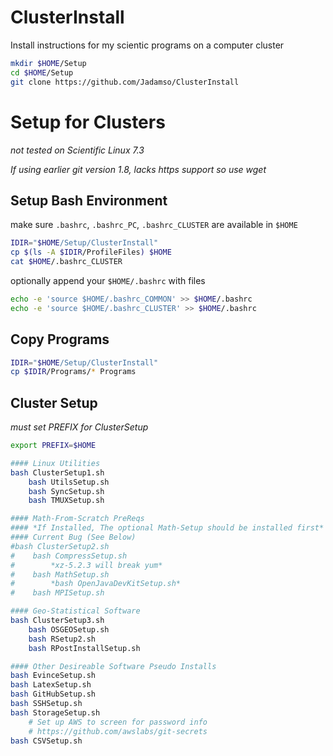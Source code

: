 # ClusterInstall
Install instructions for my scientic programs on a computer cluster

```bash
mkdir $HOME/Setup
cd $HOME/Setup
git clone https://github.com/Jadamso/ClusterInstall
```

# Setup for Clusters

*not tested on Scientific Linux 7.3*

*If using earlier git version 1.8, lacks https support so use wget*



## Setup Bash Environment

make sure `.bashrc`, `.bashrc_PC`, `.bashrc_CLUSTER` are available in `$HOME`

```bash
IDIR="$HOME/Setup/ClusterInstall"
cp $(ls -A $IDIR/ProfileFiles) $HOME
cat $HOME/.bashrc_CLUSTER
```

optionally append your `$HOME/.bashrc` with files

```bash
echo -e 'source $HOME/.bashrc_COMMON' >> $HOME/.bashrc
echo -e 'source $HOME/.bashrc_CLUSTER' >> $HOME/.bashrc
```

## Copy Programs

```bash
IDIR="$HOME/Setup/ClusterInstall"
cp $IDIR/Programs/* Programs
```




## Cluster Setup

*must set PREFIX for ClusterSetup*

```bash
export PREFIX=$HOME

#### Linux Utilities
bash ClusterSetup1.sh
    bash UtilsSetup.sh
    bash SyncSetup.sh
    bash TMUXSetup.sh

#### Math-From-Scratch PreReqs
#### *If Installed, The optional Math-Setup should be installed first*
#### Current Bug (See Below)
#bash ClusterSetup2.sh
#    bash CompressSetup.sh
#        *xz-5.2.3 will break yum*
#    bash MathSetup.sh
#        *bash OpenJavaDevKitSetup.sh*
#    bash MPISetup.sh

#### Geo-Statistical Software
bash ClusterSetup3.sh
    bash OSGEOSetup.sh
    bash RSetup2.sh
    bash RPostInstallSetup.sh

#### Other Desireable Software Pseudo Installs
bash EvinceSetup.sh
bash LatexSetup.sh
bash GitHubSetup.sh
bash SSHSetup.sh
bash StorageSetup.sh
    # Set up AWS to screen for password info
    # https://github.com/awslabs/git-secrets
bash CSVSetup.sh
```



<!---
## Math-From-Scratch Setup (No Longer Working)

```bash

cd $IDIR

*uses --prefix=$HOME*

bash GCCSetup.sh
*does not work on AmazonLinux*
*does not work on SL7.1 or SL7.3*

bash PythonSetup.sh *creates problems*

```
--->

